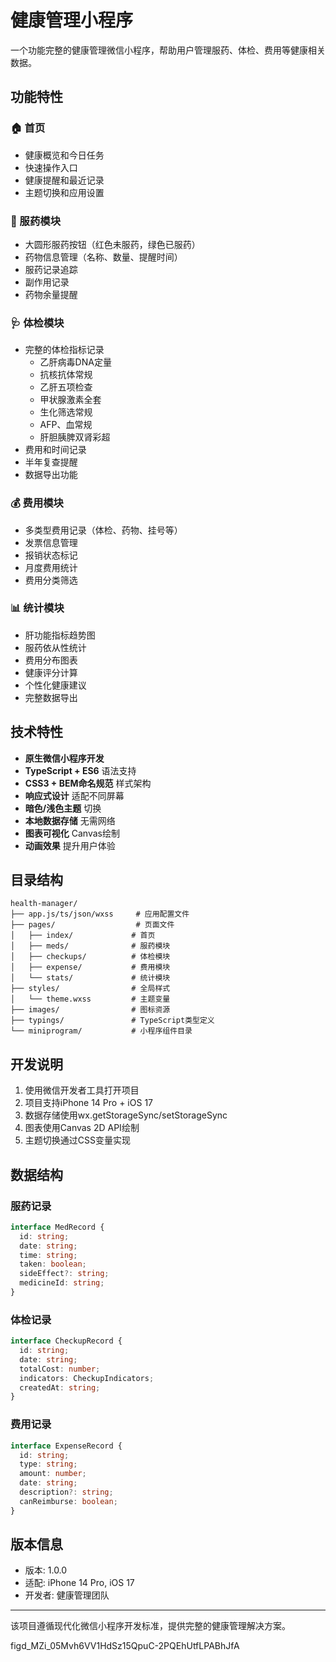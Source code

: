 # 健康管理小程序

一个功能完整的健康管理微信小程序，帮助用户管理服药、体检、费用等健康相关数据。

## 功能特性

### 🏠 首页
- 健康概览和今日任务
- 快速操作入口
- 健康提醒和最近记录
- 主题切换和应用设置

### 💊 服药模块
- 大圆形服药按钮（红色未服药，绿色已服药）
- 药物信息管理（名称、数量、提醒时间）
- 服药记录追踪
- 副作用记录
- 药物余量提醒

### 🩺 体检模块
- 完整的体检指标记录
  - 乙肝病毒DNA定量
  - 抗核抗体常规
  - 乙肝五项检查
  - 甲状腺激素全套
  - 生化筛选常规
  - AFP、血常规
  - 肝胆胰脾双肾彩超
- 费用和时间记录
- 半年复查提醒
- 数据导出功能

### 💰 费用模块
- 多类型费用记录（体检、药物、挂号等）
- 发票信息管理
- 报销状态标记
- 月度费用统计
- 费用分类筛选

### 📊 统计模块
- 肝功能指标趋势图
- 服药依从性统计
- 费用分布图表
- 健康评分计算
- 个性化健康建议
- 完整数据导出

## 技术特性

- **原生微信小程序开发**
- **TypeScript + ES6** 语法支持
- **CSS3 + BEM命名规范** 样式架构
- **响应式设计** 适配不同屏幕
- **暗色/浅色主题** 切换
- **本地数据存储** 无需网络
- **图表可视化** Canvas绘制
- **动画效果** 提升用户体验

## 目录结构

```
health-manager/
├── app.js/ts/json/wxss     # 应用配置文件
├── pages/                  # 页面文件
│   ├── index/             # 首页
│   ├── meds/              # 服药模块
│   ├── checkups/          # 体检模块
│   ├── expense/           # 费用模块
│   └── stats/             # 统计模块
├── styles/                # 全局样式
│   └── theme.wxss         # 主题变量
├── images/                # 图标资源
├── typings/               # TypeScript类型定义
└── miniprogram/           # 小程序组件目录
```

## 开发说明

1. 使用微信开发者工具打开项目
2. 项目支持iPhone 14 Pro + iOS 17
3. 数据存储使用wx.getStorageSync/setStorageSync
4. 图表使用Canvas 2D API绘制
5. 主题切换通过CSS变量实现

## 数据结构

### 服药记录
```typescript
interface MedRecord {
  id: string;
  date: string;
  time: string;
  taken: boolean;
  sideEffect?: string;
  medicineId: string;
}
```

### 体检记录
```typescript
interface CheckupRecord {
  id: string;
  date: string;
  totalCost: number;
  indicators: CheckupIndicators;
  createdAt: string;
}
```

### 费用记录
```typescript
interface ExpenseRecord {
  id: string;
  type: string;
  amount: number;
  date: string;
  description?: string;
  canReimburse: boolean;
}
```

## 版本信息

- 版本: 1.0.0
- 适配: iPhone 14 Pro, iOS 17
- 开发者: 健康管理团队

---

该项目遵循现代化微信小程序开发标准，提供完整的健康管理解决方案。



figd_MZi_05Mvh6VV1HdSz15QpuC-2PQEhUtfLPABhJfA